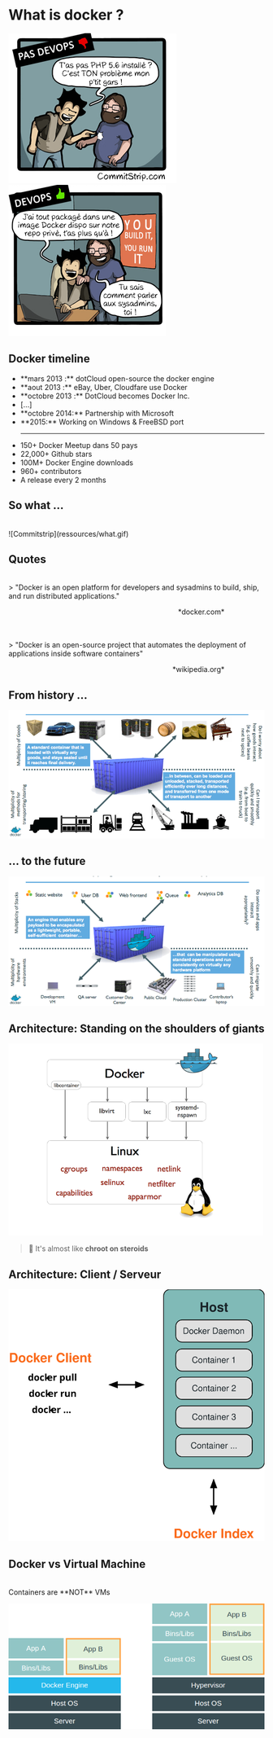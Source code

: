 # What is docker ?

![](ressources/commitstrip-2.png)
![](ressources/commitstrip-1.png)



## Docker timeline

<ul class="fragment">
<li>**mars 2013 :** dotCloud open-source the docker engine</li>
<li>**aout 2013 :** eBay, Uber, Cloudfare use Docker</li>
<li>**octobre 2013 :** DotCloud becomes Docker Inc.</li>
<li>[…]</li>
<li>**octobre 2014:** Partnership with Microsoft</li>
<li>**2015:** Working on Windows & FreeBSD port</li>
</ul>
<ul class="fragment">
<hr>
<li>150+ Docker Meetup dans 50 pays</li>
<li>22,000+ Github stars</li>
<li>100M+ Docker Engine downloads</li>
<li>960+ contributors</li>
<li>A release every 2 months</li>
</ul>



## So what …

<br>
![Commitstrip](ressources/what.gif)



## Quotes

<br>
> "Docker is an open platform for developers and sysadmins to build, ship, and run distributed applications."

<p align="right">*docker.com*
&nbsp;&nbsp;&nbsp;&nbsp;&nbsp;
&nbsp;&nbsp;&nbsp;&nbsp;&nbsp;
&nbsp;&nbsp;&nbsp;&nbsp;&nbsp;
&nbsp;</p>

<br>
<br>
> "Docker is an open-source project that automates the deployment of applications inside software containers"

<p align="right">*wikipedia.org*
&nbsp;&nbsp;&nbsp;&nbsp;&nbsp;
&nbsp;&nbsp;&nbsp;&nbsp;&nbsp;
&nbsp;&nbsp;&nbsp;&nbsp;&nbsp;
&nbsp;</p>



## From history …

![](ressources/shipping.png)



## … to the future

![](ressources/appcont.png)




## Architecture: Standing on the shoulders of giants

![](ressources/docker-isolation-small.png)

> 🐳 It's almost like **chroot on steroids**




## Architecture: Client / Serveur

![](ressources/docker-architecture.svg)



## Docker vs Virtual Machine

<br/>
Containers are **NOT** VMs

![](ressources/vm-vs-docker.png)
